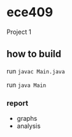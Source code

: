 # ece409

Project 1

## how to build

run ```javac Main.java```

run ```java Main```

### report

+ graphs
+ analysis

